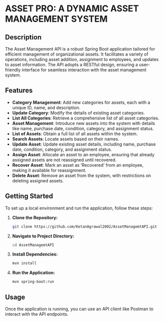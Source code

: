 # ASSET PRO: A DYNAMIC ASSET MANAGEMENT SYSTEM

## Description
The Asset Management API is a robust Spring Boot application tailored for efficient management of organizational assets. It facilitates a variety of operations, including asset addition, assignment to employees, and updates to asset information. The API adopts a RESTful design, ensuring a user-friendly interface for seamless interaction with the asset management system.

## Features
- **Category Management**: Add new categories for assets, each with a unique ID, name, and description.
- **Update Category**: Modify the details of existing asset categories.
- **List All Categories**: Retrieve a comprehensive list of all asset categories.
- **Asset Management**: Introduce new assets into the system with details like name, purchase date, condition, category, and assignment status.
- **List of Assets**: Obtain a full list of all assets within the system.
- **Search Assets**: Locate assets based on their names.
- **Update Asset**: Update existing asset details, including name, purchase date, condition, category, and assignment status.
- **Assign Asset**: Allocate an asset to an employee, ensuring that already assigned assets are not reassigned until recovered.
- **Recover Asset**: Mark an asset as ‘Recovered’ from an employee, making it available for reassignment.
- **Delete Asset**: Remove an asset from the system, with restrictions on deleting assigned assets.

## Getting Started
To set up a local environment and run the application, follow these steps:
1. **Clone the Repository:**
    ```bash
    git clone https://github.com/KetanAgrawal2002/AssetManagemtAPI.git
    ```
2. **Navigate to Project Directory:**
    ```bash
    cd AssetManagemtAPI
    ```
4. **Install Dependencies:**
    ```bash
    mvn install
    ```
5. **Run the Application:**
    ```bash
    mvn spring-boot:run
    ```

## Usage
Once the application is running, you can use an API client like Postman to interact with the API endpoints.

